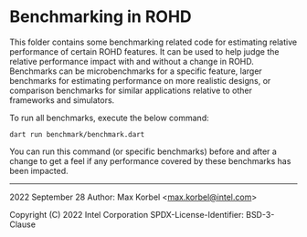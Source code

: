 Benchmarking in ROHD
====================

This folder contains some benchmarking related code for estimating relative performance of certain ROHD features.  It can be used to help judge the relative performance impact with and without a change in ROHD.  Benchmarks can be microbenchmarks for a specific feature, larger benchmarks for estimating performance on more realistic designs, or comparison benchmarks for similar applications relative to other frameworks and simulators.

To run all benchmarks, execute the below command:

```shell
dart run benchmark/benchmark.dart
```

You can run this command (or specific benchmarks) before and after a change to get a feel if any performance covered by these benchmarks has been impacted.

----------------
2022 September 28
Author: Max Korbel <<max.korbel@intel.com>>

Copyright (C) 2022 Intel Corporation
SPDX-License-Identifier: BSD-3-Clause
